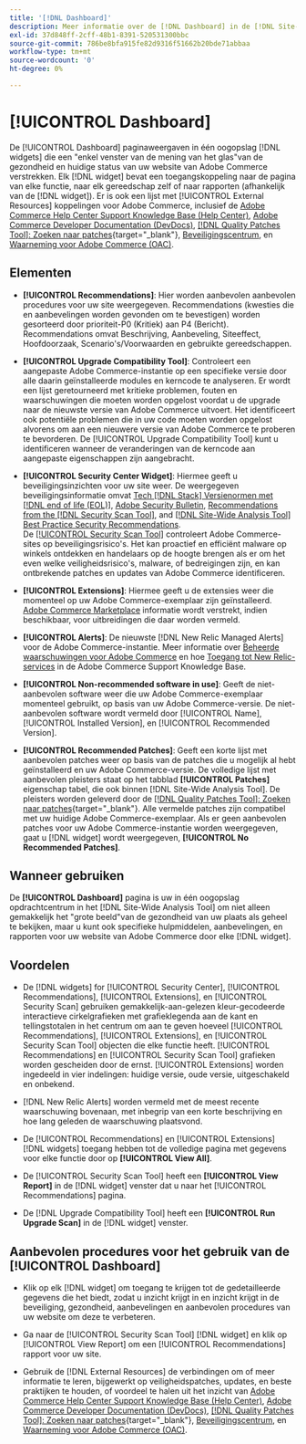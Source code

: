 ```yaml
---
title: '[!DNL Dashboard]'
description: Meer informatie over de [!DNL Dashboard] in de [!DNL Site-Wide Analysis Tool], elementen, wanneer te gebruiken, voordelen, en beste praktijken.
exl-id: 37d848ff-2cff-48b1-8391-520531300bbc
source-git-commit: 786be8bfa915fe82d9316f51662b20bde71abbaa
workflow-type: tm+mt
source-wordcount: '0'
ht-degree: 0%

---
```


# [!UICONTROL Dashboard]

De [!UICONTROL Dashboard] paginaweergaven in één oogopslag [!DNL widgets] die een &quot;enkel venster van de mening van het glas&quot;van de gezondheid en huidige status van uw website van Adobe Commerce verstrekken. Elk [!DNL widget] bevat een toegangskoppeling naar de pagina van elke functie, naar elk gereedschap zelf of naar rapporten (afhankelijk van de [!DNL widget]).
Er is ook een lijst met [!UICONTROL External Resources] koppelingen voor Adobe Commerce, inclusief de [Adobe Commerce Help Center Support Knowledge Base (Help Center)](https://experienceleague.adobe.com/docs/commerce-knowledge-base/kb/overview.html), [Adobe Commerce Developer Documentation (DevDocs)](https://developer.adobe.com/commerce/docs/), [[!DNL Quality Patches Tool]: Zoeken naar patches](https://experienceleague.adobe.com/tools/commerce-quality-patches/index.html){target="_blank"}, [Beveiligingscentrum](https://helpx.adobe.com/security.html), en [Waarneming voor Adobe Commerce (OAC)](https://experienceleague.adobe.com/docs/commerce-operations/tools/observation-for-adobe-commerce/intro.html).

## Elementen

* **[!UICONTROL Recommendations]**: Hier worden aanbevolen aanbevolen procedures voor uw site weergegeven. Recommendations (kwesties die en aanbevelingen worden gevonden om te bevestigen) worden gesorteerd door prioriteit-P0 (Kritiek) aan P4 (Bericht).
Recommendations omvat Beschrijving, Aanbeveling, Siteeffect, Hoofdoorzaak, Scenario&#39;s/Voorwaarden en gebruikte gereedschappen.

* **[!UICONTROL Upgrade Compatibility Tool]**: Controleert een aangepaste Adobe Commerce-instantie op een specifieke versie door alle daarin geïnstalleerde modules en kerncode te analyseren. Er wordt een lijst geretourneerd met kritieke problemen, fouten en waarschuwingen die moeten worden opgelost voordat u de upgrade naar de nieuwste versie van Adobe Commerce uitvoert. Het identificeert ook potentiële problemen die in uw code moeten worden opgelost alvorens om aan een nieuwere versie van Adobe Commerce te proberen te bevorderen.
De [!UICONTROL Upgrade Compatibility Tool] kunt u identificeren wanneer de veranderingen van de kerncode aan aangepaste eigenschappen zijn aangebracht.

* **[!UICONTROL Security Center Widget]**: Hiermee geeft u beveiligingsinzichten voor uw site weer.
De weergegeven beveiligingsinformatie omvat [Tech [!DNL Stack] Versienormen met [!DNL end of life (EOL)]](https://experienceleague.adobe.com/docs/commerce-operations/installation-guide/system-requirements.html), [Adobe Security Bulletin](https://helpx.adobe.com/security/security-bulletin.html), [Recommendations from the [!DNL Security Scan Tool]](https://experienceleague.adobe.com/docs/commerce-admin/systems/security/security-scan.html), and [[!DNL Site-Wide Analysis Tool] Best Practice Security Recommendations](https://experienceleague.adobe.com/docs/commerce-operations/tools/site-wide-analysis-tool/recommendations.html).<br>
De [[!UICONTROL Security Scan Tool]](https://experienceleague.adobe.com/docs/commerce-admin/systems/security/security-scan.html) controleert Adobe Commerce-sites op beveiligingsrisico&#39;s. Het kan proactief en efficiënt malware op winkels ontdekken en handelaars op de hoogte brengen als er om het even welke veiligheidsrisico&#39;s, malware, of bedreigingen zijn, en kan ontbrekende patches en updates van Adobe Commerce identificeren.

* **[!UICONTROL Extensions]**: Hiermee geeft u de extensies weer die momenteel op uw Adobe Commerce-exemplaar zijn geïnstalleerd. [Adobe Commerce Marketplace](https://marketplace.magento.com/extensions.html) informatie wordt verstrekt, indien beschikbaar, voor uitbreidingen die daar worden vermeld.

* **[!UICONTROL Alerts]**: De nieuwste [!DNL New Relic Managed Alerts] voor de Adobe Commerce-instantie. Meer informatie over [Beheerde waarschuwingen voor Adobe Commerce](https://experienceleague.adobe.com/docs/commerce-knowledge-base/kb/support-tools/managed-alerts/managed-alerts-for-magento-commerce.html) en hoe [Toegang tot New Relic-services](https://experienceleague.adobe.com/docs/commerce-knowledge-base/kb/faq/access-new-relic-services.html) in de Adobe Commerce Support Knowledge Base.

* **[!UICONTROL Non-recommended software in use]**: Geeft de niet-aanbevolen software weer die uw Adobe Commerce-exemplaar momenteel gebruikt, op basis van uw Adobe Commerce-versie. De niet-aanbevolen software wordt vermeld door [!UICONTROL Name], [!UICONTROL Installed Version], en [!UICONTROL Recommended Version].

* **[!UICONTROL Recommended Patches]**: Geeft een korte lijst met aanbevolen patches weer op basis van de patches die u mogelijk al hebt geïnstalleerd en uw Adobe Commerce-versie. De volledige lijst met aanbevolen pleisters staat op het tabblad **[!UICONTROL Patches]** eigenschap tabel, die ook binnen [!DNL Site-Wide Analysis Tool]. De pleisters worden geleverd door de [[!DNL Quality Patches Tool]: Zoeken naar patches](https://experienceleague.adobe.com/tools/commerce-quality-patches/index.html){target="_blank"}. Alle vermelde patches zijn compatibel met uw huidige Adobe Commerce-exemplaar.
Als er geen aanbevolen patches voor uw Adobe Commerce-instantie worden weergegeven, gaat u [!DNL widget] wordt weergegeven, **[!UICONTROL No Recommended Patches]**.

## Wanneer gebruiken

De **[!UICONTROL Dashboard]** pagina is uw in één oogopslag opdrachtcentrum in het [!DNL Site-Wide Analysis Tool] om niet alleen gemakkelijk het &quot;grote beeld&quot;van de gezondheid van uw plaats als geheel te bekijken, maar u kunt ook specifieke hulpmiddelen, aanbevelingen, en rapporten voor uw website van Adobe Commerce door elke [!DNL widget].

## Voordelen

* De [!DNL widgets] for [!UICONTROL Security Center], [!UICONTROL Recommendations], [!UICONTROL Extensions], en [!UICONTROL Security Scan] gebruiken gemakkelijk-aan-gelezen kleur-gecodeerde interactieve cirkelgrafieken met grafieklegenda aan de kant en tellingstotalen in het centrum om aan te geven hoeveel [!UICONTROL Recommendations], [!UICONTROL Extensions], en [!UICONTROL Security Scan Tool] objecten die elke functie heeft. [!UICONTROL Recommendations] en [!UICONTROL Security Scan Tool] grafieken worden gescheiden door de ernst. [!UICONTROL Extensions] worden ingedeeld in vier indelingen: huidige versie, oude versie, uitgeschakeld en onbekend.

* [!DNL New Relic Alerts] worden vermeld met de meest recente waarschuwing bovenaan, met inbegrip van een korte beschrijving en hoe lang geleden de waarschuwing plaatsvond.

* De [!UICONTROL Recommendations] en [!UICONTROL Extensions] [!DNL widgets] toegang hebben tot de volledige pagina met gegevens voor elke functie door op **[!UICONTROL View All]**.

* De [!UICONTROL Security Scan Tool] heeft een **[!UICONTROL View Report]** in de [!DNL widget] venster dat u naar het [!UICONTROL Recommendations] pagina.

* De [!DNL Upgrade Compatibility Tool] heeft een **[!UICONTROL Run Upgrade Scan]** in de [!DNL widget] venster.

## Aanbevolen procedures voor het gebruik van de [!UICONTROL Dashboard]

* Klik op elk [!DNL widget] om toegang te krijgen tot de gedetailleerde gegevens die het biedt, zodat u inzicht krijgt in en inzicht krijgt in de beveiliging, gezondheid, aanbevelingen en aanbevolen procedures van uw website om deze te verbeteren.

* Ga naar de [!UICONTROL Security Scan Tool] [!DNL widget] en klik op [!UICONTROL View Report] om een [!UICONTROL Recommendations] rapport voor uw site.

* Gebruik de [!DNL External Resources] de verbindingen om of meer informatie te leren, bijgewerkt op veiligheidspatches, updates, en beste praktijken te houden, of voordeel te halen uit het inzicht van [Adobe Commerce Help Center Support Knowledge Base (Help Center)](https://experienceleague.adobe.com/docs/commerce-knowledge-base/kb/overview.html), [Adobe Commerce Developer Documentation (DevDocs)](https://developer.adobe.com/commerce/docs/), [[!DNL Quality Patches Tool]: Zoeken naar patches](https://experienceleague.adobe.com/tools/commerce-quality-patches/index.html){target="_blank"}, [Beveiligingscentrum](https://helpx.adobe.com/security.html), en [Waarneming voor Adobe Commerce (OAC)](https://experienceleague.adobe.com/docs/commerce-operations/tools/observation-for-adobe-commerce/intro.html).
